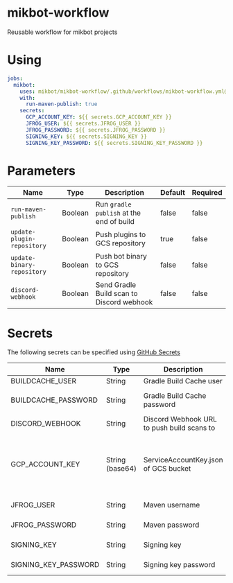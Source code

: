 # mikbot-workflow

Reusable workflow for mikbot projects

# Using

```yml
jobs:
  mikbot:
    uses: mikbot/mikbot-workflow/.github/workflows/mikbot-workflow.yml@v1.0.6
    with:
      run-maven-publish: true
    secrets:
      GCP_ACCOUNT_KEY: ${{ secrets.GCP_ACCOUNT_KEY }}
      JFROG_USER: ${{ secrets.JFROG_USER }}
      JFROG_PASSWORD: ${{ secrets.JFROG_PASSWORD }}
      SIGNING_KEY: ${{ secrets.SIGNING_KEY }}
      SIGNING_KEY_PASSWORD: ${{ secrets.SIGNING_KEY_PASSWORD }}
```

# Parameters

| Name                       | Type    | Description                               | Default | Required |
|----------------------------|---------|-------------------------------------------|---------|----------|
| `run-maven-publish`        | Boolean | Run `gradle publish` at the end of build  | false   | false    |
| `update-plugin-repository` | Boolean | Push plugins to GCS repository            | true    | false    |
| `update-binary-repository` | Boolean | Push bot binary to GCS repository         | false   | false    |
| `discord-webhook`          | Boolean | Send Gradle Build scan to Discord webhook | false   | false    |

# Secrets

The following secrets can be specified
using [GitHub Secrets](https://docs.github.com/de/actions/security-guides/encrypted-secrets)

| Name                 | Type            | Description                                | Default | Required                                                            |
|----------------------|-----------------|--------------------------------------------|---------|---------------------------------------------------------------------|
| BUILDCACHE_USER      | String          | Gradle Build Cache user                    | null    | false                                                               |
| BUILDCACHE_PASSWORD  | String          | Gradle Build Cache password                | null    | if `BUILDCACHE_USER` is specified                                   |
| DISCORD_WEBHOOK      | String          | Discord Webhook URL to push build scans to | null    | if `discord-webhook` is true                                        |
| GCP_ACCOUNT_KEY      | String (base64) | ServiceAccountKey.json of GCS bucket       | null    | if `update-plugin-repository` or `update-binary-repository  is true |
| JFROG_USER           | String          | Maven username                             | null    | if `run-maven-publish` is true                                      |
| JFROG_PASSWORD       | String          | Maven password                             | null    | if `run-maven-publish` is true                                      |
| SIGNING_KEY          | String          | Signing key                                | null    | if `run-maven-publish` is true                                      |
| SIGNING_KEY_PASSWORD | String          | Signing key password                       | null    | if `run-maven-publish` is true                                      |
